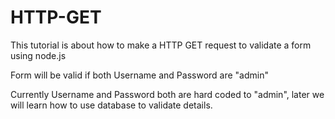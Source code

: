 # HTTP-GET
This tutorial is about how to make a HTTP GET request to validate a form using node.js

Form will be valid if both Username and Password are "admin"

Currently Username and Password both are hard coded to "admin", later we will learn how to use database to validate details.
